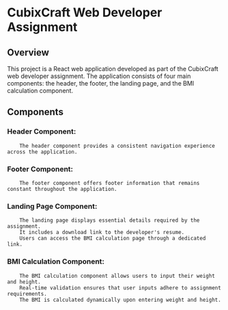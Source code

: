 # CubixCraft Web Developer Assignment
## Overview

This project is a React web application developed as part of the CubixCraft web developer assignment. The application consists of four main components: the header, the footer, the landing page, and the BMI calculation component.
## Components
### Header Component:
        The header component provides a consistent navigation experience across the application.
        
### Footer Component:
        The footer component offers footer information that remains constant throughout the application.
        
### Landing Page Component:
        The landing page displays essential details required by the assignment.
        It includes a download link to the developer's resume.
        Users can access the BMI calculation page through a dedicated link.
        
### BMI Calculation Component:
        The BMI calculation component allows users to input their weight and height.
        Real-time validation ensures that user inputs adhere to assignment requirements.
        The BMI is calculated dynamically upon entering weight and height.
